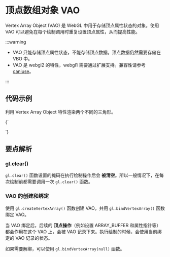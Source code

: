 # 顶点数组对象 VAO

Vertex Array Object (VAO) 是 WebGL 中用于存储顶点属性状态的对象。使用 VAO 可以避免在每个绘制调用时重复设置顶点属性，从而提高性能。

:::warning

- VAO 只能存储顶点属性状态，不能存储顶点数据。顶点数据仍然需要存储在 VBO 中。
- VAO 是 webgl2 的特性，webgl1 需要通过扩展支持。兼容性请参考 [caniuse](https://caniuse.com/?search=webgl2)。

:::

## 代码示例

利用 Vertex Array Object 特性渲染两个不同的三角形。

<CodeLive libs="">
{`
<canvas id="canvas" width="400" height="400"></canvas>

<script type="x-shader/x-vertex" id="vertex-shader">
precision mediump float;
attribute vec2 a_position;

void main() {
  gl_Position = vec4(a_position, 0, 1);
}
</script>

<script type="x-shader/x-fragment" id="fragment-shader">
precision mediump float;
uniform vec4 u_color;

void main() {
  gl_FragColor = u_color;
}
</script>

<script>
  const canvas = document.getElementById('canvas');
  const gl = canvas.getContext('webgl2');

  // 创建顶点着色器
  const vertexShader = gl.createShader(gl.VERTEX_SHADER);
  gl.shaderSource(vertexShader, document.getElementById('vertex-shader').textContent);
  gl.compileShader(vertexShader);

  // 创建片元着色器
  const fragmentShader = gl.createShader(gl.FRAGMENT_SHADER);
  gl.shaderSource(fragmentShader, document.getElementById('fragment-shader').textContent);
  gl.compileShader(fragmentShader);

  // 创建着色器程序
  const program = gl.createProgram();
  gl.attachShader(program, vertexShader);
  gl.attachShader(program, fragmentShader);
  gl.linkProgram(program);

  // 使用着色器程序
  gl.useProgram(program);

  // 清空画布
  gl.clearColor(0, 0, 0, 1);

  // 获取 attribute 变量的地址
  const a_position = gl.getAttribLocation(program, 'a_position');

  // 获取 uniform 变量的地址
  const u_color = gl.getUniformLocation(program, 'u_color');

  // 创建 VAO
  function createAndSetupVAO(positions) {
    const vao = gl.createVertexArray();
    gl.bindVertexArray(vao);

    // 创建缓冲区
    const buffer = gl.createBuffer();
    gl.bindBuffer(gl.ARRAY_BUFFER, buffer);
    gl.bufferData(gl.ARRAY_BUFFER, new Float32Array(positions), gl.STATIC_DRAW);

    // 设置 attribute 变量的数据格式和位置
    gl.enableVertexAttribArray(a_position);
    gl.vertexAttribPointer(a_position, 2, gl.FLOAT, false, 0, 0);

    return vao;
  }

  const vaoList = [
    createAndSetupVAO([
      0, 0,
      0, 0.5,
      0.7, 0,
    ]),
    createAndSetupVAO([
      0, 0,
      0.7, 0,
      0.7, 0.5,
    ]),
  ];

  let _vaoIndex = 0;
  setInterval(() => {
    gl.clear(gl.COLOR_BUFFER_BIT);

    // 获取 VAO
    const vao = vaoList[_vaoIndex];
    gl.bindVertexArray(vao);

    // 设置不同的颜色
    gl.uniform4fv(u_color, [Math.random(), Math.random(), Math.random(), 1]);

    // 绘制三角形
    gl.drawArrays(gl.TRIANGLES, 0, 3);

    _vaoIndex = (_vaoIndex + 1) % vaoList.length;
  }, 500);

</script>
`}
</CodeLive>

## 要点解析

### gl.clear()

`gl.clear()` 函数设置的掩码在执行绘制操作后会 **被清空**。所以一般情况下，在每次绘制前都需要调用一次 `gl.clear()` 函数。

### VAO 的创建和绑定

使用 `gl.createVertexArray()` 函数创建 VAO，并用 `gl.bindVertexArray()` 函数绑定 VAO。

当 VAO 绑定后，后续的 **顶点操作**（例如设置 ARRAY_BUFFER 和属性指针等）都会作用在这个 VAO 上，会被 VAO 记录下来。执行绘制的时候，会使用当前绑定的 VAO 记录的状态。

如果需要解绑，可以使用 `gl.bindVertexArray(null)` 函数。
